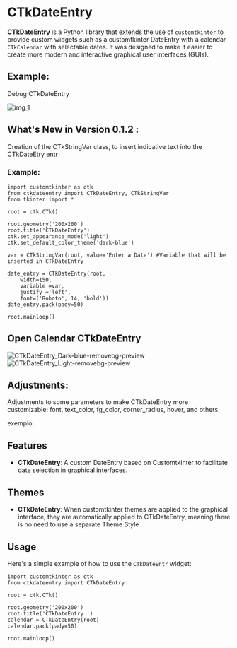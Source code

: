 # CTkDateEntry

**CTkDateEntry** is a Python library that extends the use of `customtkinter` to provide custom widgets such as a customtkinter DateEntry with a calendar `CTkCalendar` with selectable dates. It was designed to make it easier to create more modern and interactive graphical user interfaces (GUIs).

## Example:

Debug CTkDateEntry

![img_1](https://github.com/user-attachments/assets/d0be5cc6-7ab2-4135-b85a-64a1a386a097)

## What's New in Version 0.1.2 :

Creation of the CTkStringVar class, to insert indicative text into the CTkDateEtry entr

### Example:

```
import customtkinter as ctk
from ctkdateentry import CTkDateEntry, CTkStringVar
from tkinter import *

root = ctk.CTk()

root.geometry('200x200')
root.title('CTkDateEntry')
ctk.set_appearance_mode('light')
ctk.set_default_color_theme('dark-blue')

var = CTkStringVar(root, value='Enter a Date') #Variable that will be inserted in CTkDateEntry

date_entry = CTkDateEntry(root,
    width=150,
    variable =var,
    justify ='left',
    font=('Roboto', 14, 'bold'))
date_entry.pack(pady=50)

root.mainloop()
```

## Open Calendar CTkDateEntry

![CTkDateEntry_Dark-blue-removebg-preview](https://github.com/user-attachments/assets/08036e50-bf76-454c-be02-9571f0e37777)![CTkDateEntry_Light-removebg-preview](https://github.com/user-attachments/assets/993baf0d-7cfa-4a03-b8e0-dccf5d0090ff)

## Adjustments:

Adjustments to some parameters to make CTkDateEntry more customizable: font, text_color, fg_color, corner_radius, hover, and others.

exemplo:

## Features

- **CTkDateEntry**: A custom DateEntry based on Customtkinter to facilitate date selection in graphical interfaces.

## Themes

- **CTkDateEntry**: When customtkinter themes are applied to the graphical interface, they are automatically applied to CTkDateEntry, meaning there is no need to use a separate Theme Style

## Usage

Here's a simple example of how to use the `CTkDateEntr` widget:

```
import customtkinter as ctk
from ctkdateentry import CTkDateEntry

root = ctk.CTk()

root.geometry('200x200')
root.title('CTkDateEntry ')
calendar = CTkDateEntry(root)
calendar.pack(pady=50)

root.mainloop()
```
